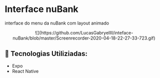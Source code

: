 # Interface nuBank

interface do menu da nuBank com layout animado

<p align="center">
  ![](https://github.com/LucasGabryellll/inteface-nuBank/blob/master/Screenrecorder-2020-04-18-22-27-33-723.gif)


## 🚀 Tecnologias Utiliziadas: 

- Expo 
- React Native
